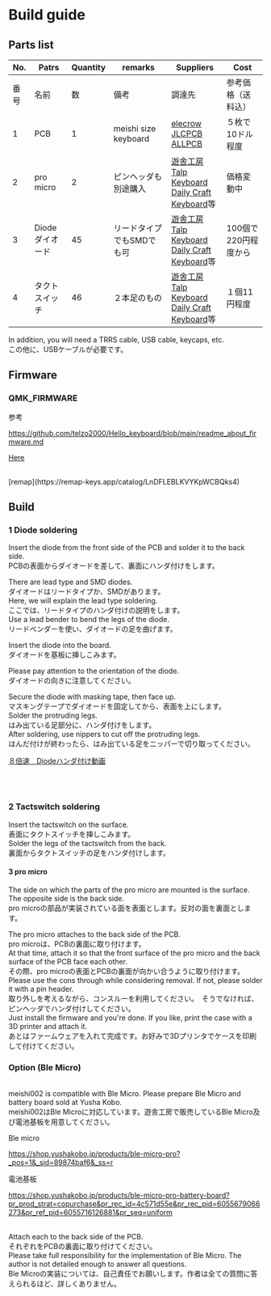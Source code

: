 # Build guide

## Parts list


| No. | Patrs | Quantity | remarks | Suppliers | Cost |
|--|--|--|--|--|--|
|番号|名前|数|備考|調達先|参考価格（送料込）|<br>
|1|PCB|1|meishi size keyboard|[elecrow](https://www.elecrow.com)<br>[JLCPCB](https://jlcpcb.com)<br>[ALLPCB](https://www.allpcb.com)|５枚で10ドル程度|<br>
|2|pro micro|2|ピンヘッダも別途購入|[遊舎工房](https://yushakobo.jp)<br>[Talp Keyboard](https://talpkeyboard.net)<br>[Daily Craft Keyboard](https://shop.dailycraft.jp)等|価格変動中|
|3|Diode<br>ダイオード|45|リードタイプでもSMDでも可|[遊舎工房](https://yushakobo.jp)<br>[Talp Keyboard](https://talpkeyboard.net)<br>[Daily Craft Keyboard](https://shop.dailycraft.jp)等|100個で220円程度から|
|4|タクトスイッチ|46|２本足のもの|[遊舎工房](https://yushakobo.jp)<br>[Talp Keyboard](https://talpkeyboard.net)<br>[Daily Craft Keyboard](https://shop.dailycraft.jp)等|１個11円程度|

In addition, you will need a TRRS cable, USB cable, keycaps, etc.
<br>
この他に、USBケーブルが必要です。
<br>

## Firmware

###  QMK_FIRMWARE

参考<br>

https://github.com/telzo2000/Hello_keyboard/blob/main/readme_about_firmware.md

[Here](https://github.com/telzo2000/meishi001/tree/main/firmware)

<br>
[remap](https://remap-keys.app/catalog/LnDFLEBLKVYKpWCBQks4)

<br>

## Build 

### 1 Diode soldering


Insert the diode from the front side of the PCB and solder it to the back side.
<br>
PCBの表面からダイオードを差して、裏面にハンダ付けをします。
<br>

There are lead type and SMD diodes.
<br>
ダイオードはリードタイプか、SMDがあります。
<br>
Here, we will explain the lead type soldering.
<br>
ここでは、リードタイプのハンダ付けの説明をします。
<br>
Use a lead bender to bend the legs of the diode.
<br>
リードベンダーを使い、ダイオードの足を曲げます。
<br>


Insert the diode into the board.
<br>
ダイオードを基板に挿しこみます。
<br>

Please pay attention to the orientation of the diode.
<br>
ダイオードの向きに注意してください。
<br>


Secure the diode with masking tape, then face up.
<br>
マスキングテープでダイオードを固定してから、表面を上にします。
<br>
Solder the protruding legs.
<br>
はみ出ている足部分に、ハンダ付けをします。
<br>
After soldering, use nippers to cut off the protruding legs.
<br>
はんだ付けが終わったら、はみ出ている足をニッパーで切り取ってください。
<br>

[８倍速　Diodeハンダ付け動画](https://youtu.be/Yaodh2-XxV4)


<br>
<br>

### 2 Tactswitch soldering

Insert the tactswitch on the surface.
<br>
表面にタクトスイッチを挿しこみます。
<br>
Solder the legs of the tactswitch from the back.
<br>
裏面からタクトスイッチの足をハンダ付けします。
<br>

#### 3 pro micro

The side on which the parts of the pro micro are mounted is the surface. The opposite side is the back side.
<br>
pro microの部品が実装されている面を表面とします。反対の面を裏面とします。
<br>

The pro micro attaches to the back side of the PCB.
<br>
pro microは、PCBの裏面に取り付けます。
<br>
At that time, attach it so that the front surface of the pro micro and the back surface of the PCB face each other.
<br>
その際、pro microの表面とPCBの裏面が向かい合うように取り付けます。
<br>
Please use the cons through while considering removal. If not, please solder it with a pin header.
<br>
取り外しを考えるながら、コンスルーを利用してください。　そうでなければ、ピンヘッダでハンダ付けしてください。
<br>
Just install the firmware and you're done. If you like, print the case with a 3D printer and attach it.
<br>
あとはファームウェアを入れて完成です。お好みで3Dプリンタでケースを印刷して付けてください。
<br>

### Option (Ble Micro)

<br>
meishi002 is compatible with Ble Micro. Please prepare Ble Micro and battery board sold at Yusha Kobo.
<br>
meishi002はBle Microに対応しています。遊舎工房で販売しているBle Micro及び電池基板を用意してください。

Ble micro

https://shop.yushakobo.jp/products/ble-micro-pro?_pos=1&_sid=89874baf6&_ss=r

電池基板

https://shop.yushakobo.jp/products/ble-micro-pro-battery-board?pr_prod_strat=copurchase&pr_rec_id=4c571d55e&pr_rec_pid=6055679066273&pr_ref_pid=6055716126881&pr_seq=uniform

<br>
Attach each to the back side of the PCB.
<br>
それぞれをPCBの裏面に取り付けてください。
<br>
Please take full responsibility for the implementation of Ble Micro. The author is not detailed enough to answer all questions.
<br>
Ble Microの実装については、自己責任でお願いします。作者は全ての質問に答えられるほど、詳しくありません。

